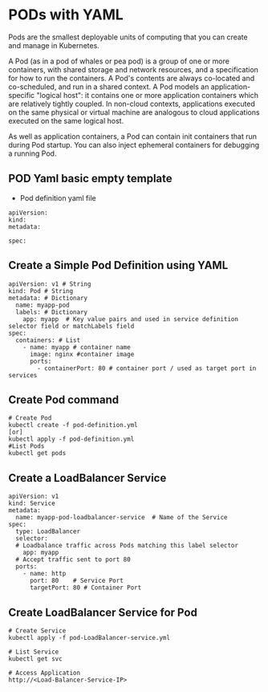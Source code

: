 # PODs with YAML
Pods are the smallest deployable units of computing that you can create and manage in Kubernetes.

A Pod (as in a pod of whales or pea pod) is a group of one or more containers, with shared storage and network resources, and a specification for how to run the containers. A Pod's contents are always co-located and co-scheduled, and run in a shared context. A Pod models an application-specific "logical host": it contains one or more application containers which are relatively tightly coupled. In non-cloud contexts, applications executed on the same physical or virtual machine are analogous to cloud applications executed on the same logical host.

As well as application containers, a Pod can contain init containers that run during Pod startup. You can also inject ephemeral containers for debugging a running Pod.

## POD Yaml basic empty template
* Pod definition yaml file
```
apiVersion: 
kind: 
metadata:

spec:
```
## Create a Simple Pod Definition using YAML
```
apiVersion: v1 # String
kind: Pod # String
metadata: # Dictionary
  name: myapp-pod
  labels: # Dictionary
    app: myapp  # Key value pairs and used in service definition selector field or matchLabels field 
spec:
  containers: # List
    - name: myapp # container name
      image: nginx #container image
      ports: 
        - containerPort: 80 # container port / used as target port in services
```
## Create Pod command
  ```
  # Create Pod
  kubectl create -f pod-definition.yml
  [or]
  kubectl apply -f pod-definition.yml
  #List Pods
  kubectl get pods
  ```

## Create a LoadBalancer Service
```
apiVersion: v1
kind: Service
metadata:
  name: myapp-pod-loadbalancer-service  # Name of the Service
spec:
  type: LoadBalancer
  selector:
  # Loadbalance traffic across Pods matching this label selector
    app: myapp
  # Accept traffic sent to port 80    
  ports: 
    - name: http
      port: 80    # Service Port
      targetPort: 80 # Container Port

```
## Create LoadBalancer Service for Pod
```
# Create Service
kubectl apply -f pod-LoadBalancer-service.yml

# List Service
kubectl get svc

# Access Application
http://<Load-Balancer-Service-IP>

```
